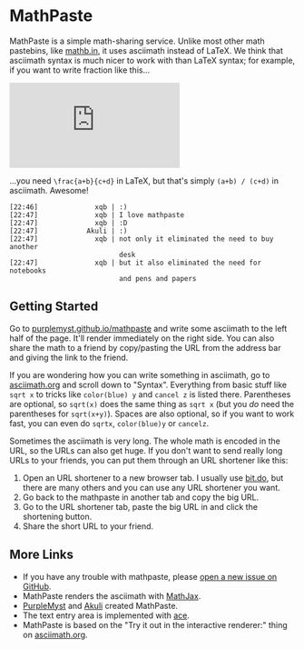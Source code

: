 # MathPaste

MathPaste is a simple math-sharing service. Unlike most other math pastebins,
like [mathb.in](http://mathb.in/), it uses asciimath instead of LaTeX. We think
that asciimath syntax is much nicer to work with than LaTeX syntax; for example,
if you want to write fraction like this...

![(a+b)/(c+d)](http://latex.codecogs.com/gif.latex?%5Cfrac%7Ba&plus;b%7D%7Bc&plus;d%7D)

...you need `\frac{a+b}{c+d}` in LaTeX, but that's simply `(a+b) / (c+d)` in
asciimath. Awesome!

```
[22:46]              xqb | :)
[22:47]              xqb | I love mathpaste
[22:47]              xqb | :D
[22:47]            Akuli | :)
[22:47]              xqb | not only it eliminated the need to buy another
                           desk
[22:47]              xqb | but it also eliminated the need for notebooks
                           and pens and papers
```


## Getting Started

Go to [purplemyst.github.io/mathpaste](https://purplemyst.github.io/mathpaste/)
and write some asciimath to the left half of the page. It'll render immediately
on the right side. You can also share the math to a friend by copy/pasting the
URL from the address bar and giving the link to the friend.

If you are wondering how you can write something in asciimath, go to
[asciimath.org](http://asciimath.org/) and scroll down to "Syntax". Everything
from basic stuff like `sqrt x` to tricks like `color(blue) y` and `cancel z` is
listed there. Parentheses are optional, so `sqrt(x)` does the same thing as
`sqrt x` (but you *do* need the parentheses for `sqrt(x+y)`). Spaces are also
optional, so if you want to work fast, you can even do `sqrtx`, `color(blue)y`
or `cancelz`.

Sometimes the asciimath is very long. The whole math is encoded in the URL, so
the URLs can also get huge. If you don't want to send really long URLs to your
friends, you can put them through an URL shortener like this:

1. Open an URL shortener to a new browser tab. I usually use
   [bit.do](https://bit.do/), but there are many others and you can use any URL
   shortener you want.
2. Go back to the mathpaste in another tab and copy the big URL.
3. Go to the URL shortener tab, paste the big URL in and click the shortening
   button.
4. Share the short URL to your friend.


## More Links

- If you have any trouble with mathpaste, please
  [open a new issue on GitHub](https://github.com/PurpleMyst/mathpaste/issues/new).
- MathPaste renders the asciimath with [MathJax](https://mathjax.org/).
- [PurpleMyst](https://github.com/PurpleMyst/) and [Akuli](https://github.com/Akuli/)
  created MathPaste.
- The text entry area is implemented with [ace](https://ace.c9.io/).
- MathPaste is based on the "Try it out in the interactive renderer:" thing on
  [asciimath.org](http://asciimath.org/).
